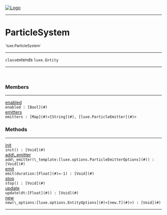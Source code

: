 
[![Logo](../../images/logo.png)](../../api/index.html)

---



<h1>ParticleSystem</h1>
<small>`luxe.ParticleSystem`</small>



---

`class`extends <code><span>luxe.Entity</span></code>

---

&nbsp;
&nbsp;



<h3>Members</h3> <hr/><span class="member apipage">
                <a name="enabled"><a class="lift" href="#enabled">enabled</a></a><div class="clear"></div><code class="signature apipage">enabled : [Bool](#)</code><br/></span>
            <span class="small_desc_flat"></span><span class="member apipage">
                <a name="emitters"><a class="lift" href="#emitters">emitters</a></a><div class="clear"></div><code class="signature apipage">emitters : [Map](#)&lt;[String](#), [luxe.ParticleEmitter](#)&gt;</code><br/></span>
            <span class="small_desc_flat"></span>





<h3>Methods</h3> <hr/><span class="method apipage">
            <a name="init"><a class="lift" href="#init">init</a></a> <div class="clear"></div><code class="signature apipage">init() : [Void](#)</code><br/><span class="small_desc_flat"></span>
        </span>
    <span class="method apipage">
            <a name="add_emitter"><a class="lift" href="#add_emitter">add\_emitter</a></a> <div class="clear"></div><code class="signature apipage">add\_emitter(\_template:[luxe.options.ParticleEmitterOptions](#)<span></span>) : [Void](#)</code><br/><span class="small_desc_flat"></span>
        </span>
    <span class="method apipage">
            <a name="emit"><a class="lift" href="#emit">emit</a></a> <div class="clear"></div><code class="signature apipage">emit(duration:[Float](#)<span>=-1</span>) : [Void](#)</code><br/><span class="small_desc_flat"></span>
        </span>
    <span class="method apipage">
            <a name="stop"><a class="lift" href="#stop">stop</a></a> <div class="clear"></div><code class="signature apipage">stop() : [Void](#)</code><br/><span class="small_desc_flat"></span>
        </span>
    <span class="method apipage">
            <a name="update"><a class="lift" href="#update">update</a></a> <div class="clear"></div><code class="signature apipage">update(dt:[Float](#)<span></span>) : [Void](#)</code><br/><span class="small_desc_flat"></span>
        </span>
    <span class="method apipage">
            <a name="new"><a class="lift" href="#new">new</a></a> <div class="clear"></div><code class="signature apipage">new(\_options:[luxe.options.EntityOptions](#)&lt;[new.T](#)&gt;<span></span>) : [Void](#)</code><br/><span class="small_desc_flat"></span>
        </span>
    





---

&nbsp;
&nbsp;
&nbsp;
&nbsp;